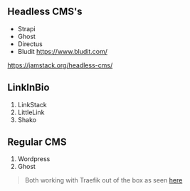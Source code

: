 ## Headless CMS's

* Strapi
* Ghost
* Directus
* Bludit https://www.bludit.com/

<https://jamstack.org/headless-cms/>

## LinkInBio

1. LinkStack
2. LittleLink
3. Shako

## Regular CMS

1. Wordpress
2. Ghost

> Both working with Traefik out of the box as seen [here](https://jalcocert.github.io/JAlcocerT/no-code-websites/)